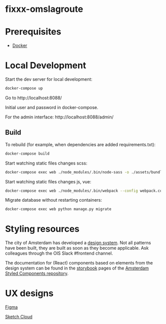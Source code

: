 # fixxx-omslagroute

# Prerequisites

- [Docker](https://docs.docker.com/docker-for-mac/install/)

# Local Development

Start the dev server for local development:
```bash
docker-compose up
```

Go to http://localhost:8088/

Initial user and password in docker-compose.

For the admin interface:
http://localhost:8088/admin/


## Build

To rebuild (for example, when dependencies are added requirements.txt):
```bash
docker-compose build
```

Start watching static files changes scss:

```bash
docker-compose exec web ./node_modules/.bin/node-sass -o ./assets/bundles/ static_src/sass --watch
```

Start watching static files changes js, vue:

```bash
docker-compose exec web ./node_modules/.bin/webpack --config webpack.config.js --watch
```

Migrate database without restarting containers:

```bash
docker-compose exec web python manage.py migrate
```

# Styling resources

The city of Amsterdam has developed a [design system](https://designsystem.amsterdam.nl/7awj1hc9f/p/39359e-design-system). Not all patterns have been built, they are built as soon as they become applicable. Ask colleagues through the OIS Slack #frontend channel.

The documentation for (React) components based on elements from the design system can be found in the [storybook](https://amsterdam.github.io/amsterdam-styled-components/?path=/story/experimental-atoms-accordion--single-accordion-with-paragraph) pages of the [Amsterdam Styled Components repository](https://github.com/Amsterdam/amsterdam-styled-components/tree/master/.storybook).


# UX designs

[Figma](https://www.figma.com/file/CYyugtNLULjfyubpkXySlz/Brainstorm-omslagroute)

[Sketch Cloud](https://sketch.cloud/s/o5W1Q)